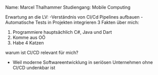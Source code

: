 Name: Marcel Thalhammer
Studiengang: Mobile Computing 

Erwartung an die LV: 
	-Verständnis von CI/Cd Pipelines aufbauen
	-Automatische Tests in Projekten integrieren
3 Fakten über mich: 
1. Programmiere hauptsächlich C#, Java und Dart
2. Komme aus OÖ
3. Habe 4 Katzen

warum ist CI/CD relevant für mich?
- Weil moderne Softwareentwicklung in seriösen Unternehmen ohne CI/CD undenkbar ist